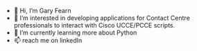 - 👋 Hi, I’m Gary Fearn
- 👀 I’m interested in developing applications for Contact Centre professionals to interact with Cisco UCCE/PCCE scripts.
- 🌱 I’m currently learning more about Python
- 📫 reach me on linkedIn

<!---
garyfearn/garyfearn is a ✨ special ✨ repository because its `README.md` (this file) appears on your GitHub profile.
You can click the Preview link to take a look at your changes.
--->
